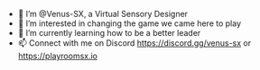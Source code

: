 - 👋 I’m @Venus-SX, a Virtual Sensory Designer
- 👀 I’m interested in changing the game we came here to play
- 🌱 I’m currently learning how to be a better leader
- 📫 Connect with me on Discord https://discord.gg/venus-sx or https://playroomsx.io 

<!---
Venus-SX/Venus-SX is a ✨ special ✨ repository because its `README.md` (this file) appears on your GitHub profile.
You can click the Preview link to take a look at your changes.
--->
